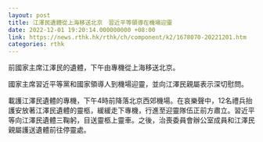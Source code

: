 ```yaml
---
layout: post
title: 江澤民遺體從上海移送北京　習近平等領導在機場迎靈
date: 2022-12-01 19:20:14.000000000 +08:00
link: https://news.rthk.hk/rthk/ch/component/k2/1678070-20221201.htm
categories: rthk
---
```


前國家主席江澤民的遺體，下午由專機從上海移送北京。

國家主席習近平等黨和國家領導人到機場迎靈，並向江澤民親屬表示深切慰問。

載護江澤民遺體的專機，下午4時前降落北京西郊機場。在哀樂聲中，12名禮兵抬護安放著江澤民遺體的靈柩，緩緩走下專機，行進至迎靈隊伍正前方肅立。習近平等向江澤民遺體三鞠躬，目送靈柩上靈車。之後，治喪委員會辦公室成員和江澤民親屬護送遺體前往停靈處。
